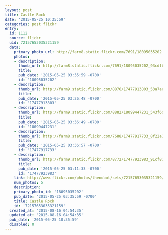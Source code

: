 ```yaml
---
layout: post
title: Castle Rock
date: '2015-05-25 10:35:59'
categories: post flickr
entry:
  id: 1112
  source: flickr
  uid: 72157653035321159
  data:
    primary_photo_url: http://farm8.static.flickr.com/7691/18095035202_93cdfb3e7d_m.jpg
    photos:
    - description: 
      thumb_url: http://farm8.static.flickr.com/7691/18095035202_93cdfb3e7d_s.jpg
      title: 
      pub_date: '2015-05-25 03:35:59 -0700'
      id: '18095035202'
    - description: 
      thumb_url: http://farm9.static.flickr.com/8876/17477913803_53a7ae1ca9_s.jpg
      title: 
      pub_date: '2015-05-25 03:26:48 -0700'
      id: '17477913803'
    - description: 
      thumb_url: http://farm9.static.flickr.com/8882/18099447231_543f6d761b_s.jpg
      title: 
      pub_date: '2015-05-25 03:36:49 -0700'
      id: '18099447231'
    - description: 
      thumb_url: http://farm8.static.flickr.com/7688/17477917733_8f22a13076_s.jpg
      title: 
      pub_date: '2015-05-25 03:36:57 -0700'
      id: '17477917733'
    - description: 
      thumb_url: http://farm9.static.flickr.com/8772/17477923983_91cf8390d5_s.jpg
      title: 
      pub_date: '2015-05-25 03:11:33 -0700'
      id: '17477923983'
    link: http://www.flickr.com/photos/thenobot/sets/72157653035321159/
    num_photos: 5
    description: 
    primary_photo_id: '18095035202'
    pub_date: '2015-05-25 03:35:59 -0700'
    title: Castle Rock
    id: '72157653035321159'
  created_at: '2015-08-16 04:54:35'
  updated_at: '2015-08-16 04:54:35'
  pub_date: '2015-05-25 10:35:59'
  disabled: 0
---
```

